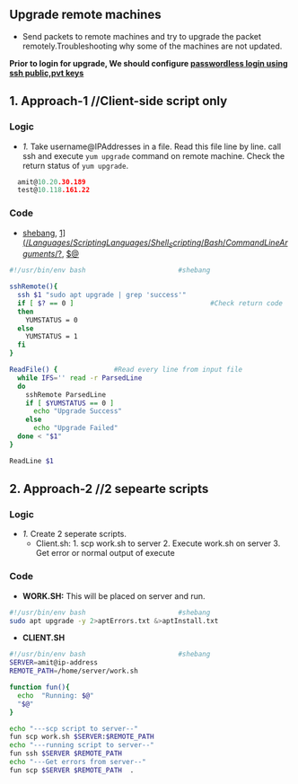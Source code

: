 ## Upgrade remote machines 
- Send packets to remote machines and try to upgrade the packet remotely.Troubleshooting why some of the machines are not updated.


**Prior to login for upgrade, We should configure [passwordless login using ssh public,pvt keys](/System_Administration/RemoteLogin/PasswordLess_Login.md)**

## 1. Approach-1  //Client-side script only
### Logic
  - *1.* Take username@IPAddresses in a file. Read this file line by line. call ssh and execute `yum upgrade` command on remote machine. Check the return status of `yum upgrade`.
```c
  amit@10.20.30.189
  test@10.118.161.22
```
### Code
  - [shebang](/Languages/ScriptingLanguages/Shell_Scripting/Bash/README.md), [$1](/Languages/ScriptingLanguages/Shell_Scripting/Bash/CommandLineArguments/%24.md), [$?](/Languages/ScriptingLanguages/Shell_Scripting/Bash/Exit_Status.md), [$@](/Languages/ScriptingLanguages/Shell_Scripting/Bash/CommandLineArguments/%24%40.md)
```bash
#!/usr/bin/env bash                       #shebang

sshRemote(){
  ssh $1 "sudo apt upgrade | grep 'success'"
  if [ $? == 0 ]                                  #Check return code
  then
    YUMSTATUS = 0
  else
    YUMSTATUS = 1
  fi
}

ReadFile() {              #Read every line from input file
  while IFS='' read -r ParsedLine
  do
    sshRemote ParsedLine
    if [ $YUMSTATUS == 0 ]
      echo "Upgrade Success"
    else
      echo "Upgrade Failed"
  done < "$1"
}

ReadLine $1
```

## 2. Approach-2    //2 sepearte scripts
### Logic
  - *1.* Create 2 seperate scripts. 
    - Client.sh: 1. scp work.sh to server   2. Execute work.sh on server    3. Get error or normal output of execute
### Code
  - **WORK.SH:** This will be placed on server and run.
```bash
#!/usr/bin/env bash                       #shebang
sudo apt upgrade -y 2>aptErrors.txt &>aptInstall.txt
```
  - **CLIENT.SH**
```bash
#!/usr/bin/env bash                       #shebang
SERVER=amit@ip-address
REMOTE_PATH=/home/server/work.sh

function fun(){
  echo  "Running: $@"
  "$@"
}

echo "---scp script to server--"
fun scp work.sh $SERVER:$REMOTE_PATH
echo "---running script to server--"
fun ssh $SERVER $REMOTE_PATH
echo "---Get errors from server--"
fun scp $SERVER $REMOTE_PATH  .

```

